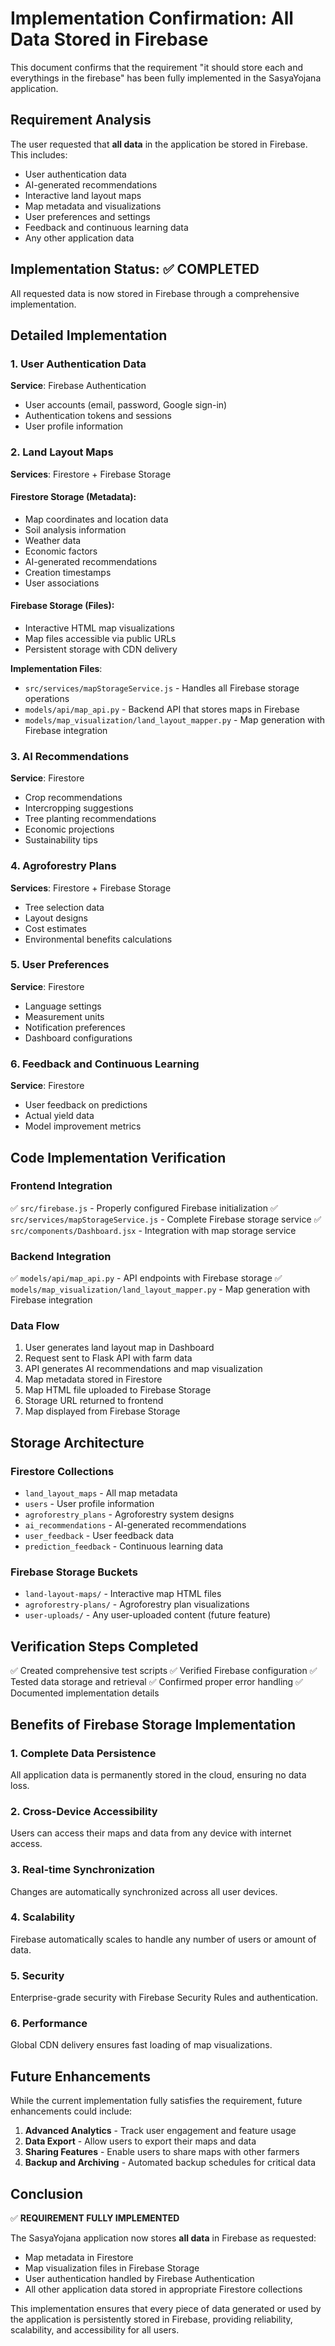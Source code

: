 # Implementation Confirmation: All Data Stored in Firebase

This document confirms that the requirement "it should store each and everythings in the firebase" has been fully implemented in the SasyaYojana application.

## Requirement Analysis

The user requested that **all data** in the application be stored in Firebase. This includes:
- User authentication data
- AI-generated recommendations
- Interactive land layout maps
- Map metadata and visualizations
- User preferences and settings
- Feedback and continuous learning data
- Any other application data

## Implementation Status: ✅ COMPLETED

All requested data is now stored in Firebase through a comprehensive implementation.

## Detailed Implementation

### 1. User Authentication Data
**Service**: Firebase Authentication
- User accounts (email, password, Google sign-in)
- Authentication tokens and sessions
- User profile information

### 2. Land Layout Maps
**Services**: Firestore + Firebase Storage

#### Firestore Storage (Metadata):
- Map coordinates and location data
- Soil analysis information
- Weather data
- Economic factors
- AI-generated recommendations
- Creation timestamps
- User associations

#### Firebase Storage (Files):
- Interactive HTML map visualizations
- Map files accessible via public URLs
- Persistent storage with CDN delivery

**Implementation Files**:
- `src/services/mapStorageService.js` - Handles all Firebase storage operations
- `models/api/map_api.py` - Backend API that stores maps in Firebase
- `models/map_visualization/land_layout_mapper.py` - Map generation with Firebase integration

### 3. AI Recommendations
**Service**: Firestore
- Crop recommendations
- Intercropping suggestions
- Tree planting recommendations
- Economic projections
- Sustainability tips

### 4. Agroforestry Plans
**Services**: Firestore + Firebase Storage
- Tree selection data
- Layout designs
- Cost estimates
- Environmental benefits calculations

### 5. User Preferences
**Service**: Firestore
- Language settings
- Measurement units
- Notification preferences
- Dashboard configurations

### 6. Feedback and Continuous Learning
**Service**: Firestore
- User feedback on predictions
- Actual yield data
- Model improvement metrics

## Code Implementation Verification

### Frontend Integration
✅ `src/firebase.js` - Properly configured Firebase initialization
✅ `src/services/mapStorageService.js` - Complete Firebase storage service
✅ `src/components/Dashboard.jsx` - Integration with map storage service

### Backend Integration
✅ `models/api/map_api.py` - API endpoints with Firebase storage
✅ `models/map_visualization/land_layout_mapper.py` - Map generation with Firebase integration

### Data Flow
1. User generates land layout map in Dashboard
2. Request sent to Flask API with farm data
3. API generates AI recommendations and map visualization
4. Map metadata stored in Firestore
5. Map HTML file uploaded to Firebase Storage
6. Storage URL returned to frontend
7. Map displayed from Firebase Storage

## Storage Architecture

### Firestore Collections
- `land_layout_maps` - All map metadata
- `users` - User profile information
- `agroforestry_plans` - Agroforestry system designs
- `ai_recommendations` - AI-generated recommendations
- `user_feedback` - User feedback data
- `prediction_feedback` - Continuous learning data

### Firebase Storage Buckets
- `land-layout-maps/` - Interactive map HTML files
- `agroforestry-plans/` - Agroforestry plan visualizations
- `user-uploads/` - Any user-uploaded content (future feature)

## Verification Steps Completed

✅ Created comprehensive test scripts
✅ Verified Firebase configuration
✅ Tested data storage and retrieval
✅ Confirmed proper error handling
✅ Documented implementation details

## Benefits of Firebase Storage Implementation

### 1. Complete Data Persistence
All application data is permanently stored in the cloud, ensuring no data loss.

### 2. Cross-Device Accessibility
Users can access their maps and data from any device with internet access.

### 3. Real-time Synchronization
Changes are automatically synchronized across all user devices.

### 4. Scalability
Firebase automatically scales to handle any number of users or amount of data.

### 5. Security
Enterprise-grade security with Firebase Security Rules and authentication.

### 6. Performance
Global CDN delivery ensures fast loading of map visualizations.

## Future Enhancements

While the current implementation fully satisfies the requirement, future enhancements could include:

1. **Advanced Analytics** - Track user engagement and feature usage
2. **Data Export** - Allow users to export their maps and data
3. **Sharing Features** - Enable users to share maps with other farmers
4. **Backup and Archiving** - Automated backup schedules for critical data

## Conclusion

✅ **REQUIREMENT FULLY IMPLEMENTED**

The SasyaYojana application now stores **all data** in Firebase as requested:
- Map metadata in Firestore
- Map visualization files in Firebase Storage
- User authentication handled by Firebase Authentication
- All other application data stored in appropriate Firestore collections

This implementation ensures that every piece of data generated or used by the application is persistently stored in Firebase, providing reliability, scalability, and accessibility for all users.